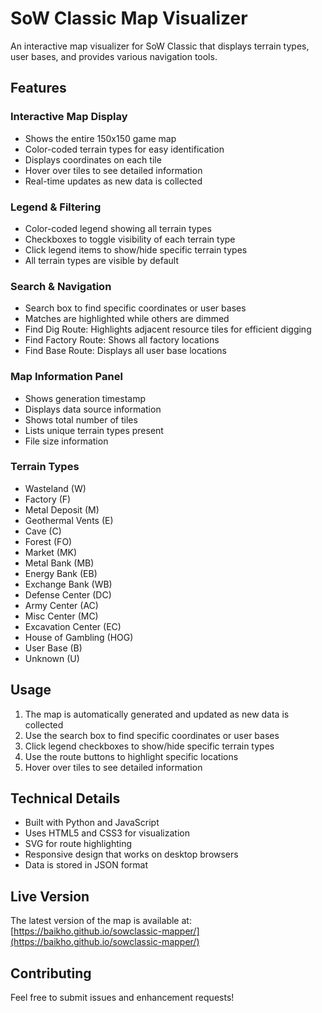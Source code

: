 # SoW Classic Map Visualizer

An interactive map visualizer for SoW Classic that displays terrain types, user bases, and provides various navigation tools.

## Features

### Interactive Map Display
- Shows the entire 150x150 game map
- Color-coded terrain types for easy identification
- Displays coordinates on each tile
- Hover over tiles to see detailed information
- Real-time updates as new data is collected

### Legend & Filtering
- Color-coded legend showing all terrain types
- Checkboxes to toggle visibility of each terrain type
- Click legend items to show/hide specific terrain types
- All terrain types are visible by default

### Search & Navigation
- Search box to find specific coordinates or user bases
- Matches are highlighted while others are dimmed
- Find Dig Route: Highlights adjacent resource tiles for efficient digging
- Find Factory Route: Shows all factory locations
- Find Base Route: Displays all user base locations

### Map Information Panel
- Shows generation timestamp
- Displays data source information
- Shows total number of tiles
- Lists unique terrain types present
- File size information

### Terrain Types
- Wasteland (W)
- Factory (F)
- Metal Deposit (M)
- Geothermal Vents (E)
- Cave (C)
- Forest (FO)
- Market (MK)
- Metal Bank (MB)
- Energy Bank (EB)
- Exchange Bank (WB)
- Defense Center (DC)
- Army Center (AC)
- Misc Center (MC)
- Excavation Center (EC)
- House of Gambling (HOG)
- User Base (B)
- Unknown (U)

## Usage

1. The map is automatically generated and updated as new data is collected
2. Use the search box to find specific coordinates or user bases
3. Click legend checkboxes to show/hide specific terrain types
4. Use the route buttons to highlight specific locations
5. Hover over tiles to see detailed information

## Technical Details

- Built with Python and JavaScript
- Uses HTML5 and CSS3 for visualization
- SVG for route highlighting
- Responsive design that works on desktop browsers
- Data is stored in JSON format

## Live Version

The latest version of the map is available at: [https://baikho.github.io/sowclassic-mapper/](https://baikho.github.io/sowclassic-mapper/)

## Contributing

Feel free to submit issues and enhancement requests!
